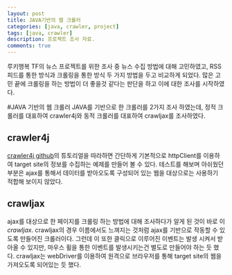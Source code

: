 ```yaml
---
layout: post
title: JAVA기반의 웹 크롤러
categories: [java, crawler, project]
tags: [java, crawler]
description: 프로젝트 조사 자료.
comments: true
---
```


루키행복 TF의 뉴스 프로젝트를 위한 조사 중 뉴스 수집 방법에 대해 고민하였고, RSS 피드를 통한 방식과 크롤링을 통한 방식 두 가지 방법을 두고
비교하게 되었다.
많은 고민 끝에 크롤링을 하는 방법이 더 좋을것 같다는 판단을 하고 이에 대한 조사를 시작하였다.

#JAVA 기반의 웹 크롤러
JAVA를 기반으로 한 크롤러를 2가지 조사 하였는데, 정적 크롤러를 대표하여 crawler4j와 동적 크롤러를 대표하여 crawljax를 조사하였다.
## crawler4j
[crawler4j github](https://github.com/yasserg/crawler4j)의 튜토리얼을 따라하면 간단하게 기본적으로 httpClient를 이용하여 target site의 
정보를 수집하는 예제를 만들어 볼 수 있다.
테스트를 해보며 아쉬웠던 부분은 ajax를 통해서 데이터를 받아오도록 구성되어 있는 웹을 대상으로는 사용하기 적합해 보이지 않았다.
## crawljax
ajax를 대상으로 한 페이지를 크롤링 하는 방법에 대해 조사하다가 알게 된 것이 바로 이 *crawljax*.
crawljax의 경우 이름에서도 느껴지는 것처럼 ajax를 기반으로 작동할 수 있도록 만들어진 크롤러이다. 그런데 이 또한 클릭으로 이루어진 이벤트는
발생 시켜서 받아올 수 있지만, 마우스 휠을 통한 이벤트를 발생시키는건 별도로 만들어야 하는 듯 했다.
crawljax는 webDriver를 이용하여 원격으로 브라우저를 통해 target site의 웹을 가져오도록 되어있는 듯 했다.
